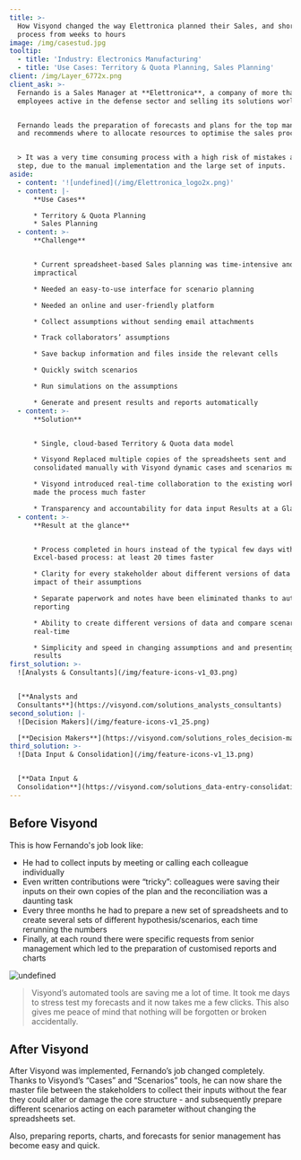```yaml
---
title: >-
  How Visyond changed the way Elettronica planned their Sales, and shortened the
  process from weeks to hours
image: /img/casestud.jpg
tooltip:
  - title: 'Industry: Electronics Manufacturing'
  - title: 'Use Cases: Territory & Quota Planning, Sales Planning'
client: /img/Layer_6772x.png
client_ask: >-
  Fernando is a Sales Manager at **Elettronica**, a company of more than 800
  employees active in the defense sector and selling its solutions worldwide.


  Fernando leads the preparation of forecasts and plans for the top management,
  and recommends where to allocate resources to optimise the sales process.


  > It was a very time consuming process with a high risk of mistakes at each
  step, due to the manual implementation and the large set of inputs.
aside:
  - content: '![undefined](/img/Elettronica_logo2x.png)'
  - content: |-
      **Use Cases**

      * Territory & Quota Planning
      * Sales Planning
  - content: >-
      **Challenge**


      * Current spreadsheet-based Sales planning was time-intensive and
      impractical

      * Needed an easy-to-use interface for scenario planning

      * Needed an online and user-friendly platform

      * Collect assumptions without sending email attachments

      * Track collaborators’ assumptions

      * Save backup information and files inside the relevant cells

      * Quickly switch scenarios

      * Run simulations on the assumptions

      * Generate and present results and reports automatically
  - content: >-
      **Solution**


      * Single, cloud-based Territory & Quota data model

      * Visyond Replaced multiple copies of the spreadsheets sent and
      consolidated manually with Visyond dynamic cases and scenarios managed

      * Visyond introduced real-time collaboration to the existing workflow and
      made the process much faster

      * Transparency and accountability for data input Results at a Glance
  - content: >-
      **Result at the glance**


      * Process completed in hours instead of the typical few days with
      Excel-based process: at least 20 times faster

      * Clarity for every stakeholder about different versions of data and
      impact of their assumptions

      * Separate paperwork and notes have been eliminated thanks to auto
      reporting

      * Ability to create different versions of data and compare scenarios in
      real-time

      * Simplicity and speed in changing assumptions and and presenting the new
      results
first_solution: >-
  ![Analysts & Consultants](/img/feature-icons-v1_03.png)


  [**Analysts and
  Consultants**](https://visyond.com/solutions_analysts_consultants)
second_solution: |-
  ![Decision Makers](/img/feature-icons-v1_25.png)

  [**Decision Makers**](https://visyond.com/solutions_roles_decision-makers)
third_solution: >-
  ![Data Input & Consolidation](/img/feature-icons-v1_13.png)


  [**Data Input &
  Consolidation**](https://visyond.com/solutions_data-entry-consolidation)
---
```

## Before Visyond

This is how Fernando's job look like:

* He had to collect inputs by meeting or calling each colleague individually
* Even written contributions were “tricky”: colleagues were saving their inputs on their own copies of the plan and the reconciliation was a daunting task
* Every three months he had to prepare a new set of spreadsheets and to create several sets of different hypothesis/scenarios, each time rerunning the numbers
* Finally, at each round there were specific requests from senior management which led to the preparation of customised reports and charts

![undefined](/img/Screen_Shot_2017-11-06_at_3.17.59_PM.png)

> Visyond’s automated tools are saving me a lot of time. It took me days to stress test my forecasts and it now takes me a few clicks. This also gives me peace of mind that nothing will be forgotten or broken accidentally.

## After Visyond

After Visyond was implemented, Fernando’s job changed completely. Thanks to Visyond’s “Cases” and “Scenarios” tools, he can now share the master file between the stakeholders to collect their inputs without the fear they could alter or damage the core structure - and subsequently prepare different scenarios acting on each parameter without changing the spreadsheets set.

Also, preparing reports, charts, and forecasts for senior management has become easy and quick.
